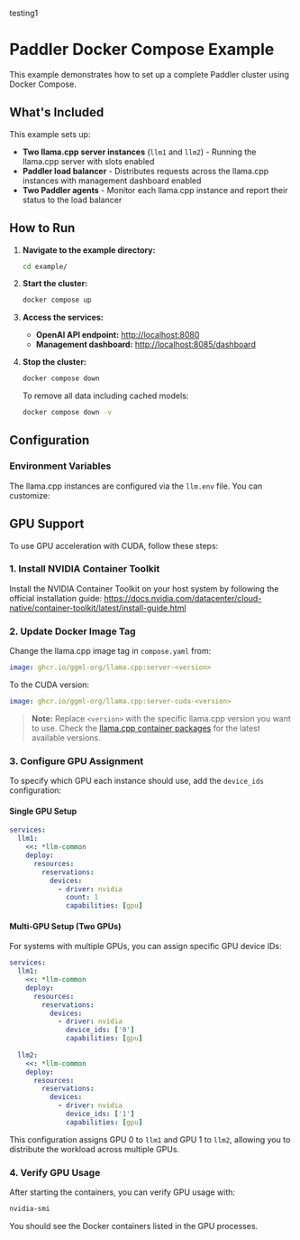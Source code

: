 testing1

# Paddler Docker Compose Example

This example demonstrates how to set up a complete Paddler cluster using Docker Compose.

## What's Included

This example sets up:

* **Two llama.cpp server instances** (`llm1` and `llm2`) - Running the llama.cpp server with slots enabled
* **Paddler load balancer** - Distributes requests across the llama.cpp instances with management dashboard enabled
* **Two Paddler agents** - Monitor each llama.cpp instance and report their status to the load balancer

## How to Run

1. **Navigate to the example directory:**

   ```bash
   cd example/
   ```

2. **Start the cluster:**

   ```bash
   docker compose up
   ```

3. **Access the services:**
   * **OpenAI API endpoint:** <http://localhost:8080>
   * **Management dashboard:** <http://localhost:8085/dashboard>

4. **Stop the cluster:**

   ```bash
   docker compose down
   ```

   To remove all data including cached models:

   ```bash
   docker compose down -v
   ```

## Configuration

### Environment Variables

The llama.cpp instances are configured via the `llm.env` file. You can customize:

## GPU Support

To use GPU acceleration with CUDA, follow these steps:

### 1. Install NVIDIA Container Toolkit

Install the NVIDIA Container Toolkit on your host system by following the official installation guide:
<https://docs.nvidia.com/datacenter/cloud-native/container-toolkit/latest/install-guide.html>

### 2. Update Docker Image Tag

Change the llama.cpp image tag in `compose.yaml` from:

```yaml
image: ghcr.io/ggml-org/llama.cpp:server-<version>
```

To the CUDA version:

```yaml
image: ghcr.io/ggml-org/llama.cpp:server-cuda-<version>
```

> **Note:** Replace `<version>` with the specific llama.cpp version you want to use.
> Check the [llama.cpp container packages](https://github.com/ggml-org/llama.cpp/pkgs/container/llama.cpp) for the latest available versions.

### 3. Configure GPU Assignment

To specify which GPU each instance should use, add the `device_ids` configuration:

#### Single GPU Setup

```yaml
services:
  llm1:
    <<: *llm-common
    deploy:
      resources:
        reservations:
          devices:
            - driver: nvidia
              count: 1
              capabilities: [gpu]
```

#### Multi-GPU Setup (Two GPUs)

For systems with multiple GPUs, you can assign specific GPU device IDs:

```yaml
services:
  llm1:
    <<: *llm-common
    deploy:
      resources:
        reservations:
          devices:
            - driver: nvidia
              device_ids: ['0']
              capabilities: [gpu]
  
  llm2:
    <<: *llm-common
    deploy:
      resources:
        reservations:
          devices:
            - driver: nvidia
              device_ids: ['1']
              capabilities: [gpu]
```

This configuration assigns GPU 0 to `llm1` and GPU 1 to `llm2`, allowing you to distribute the workload across multiple GPUs.

### 4. Verify GPU Usage

After starting the containers, you can verify GPU usage with:

```bash
nvidia-smi
```

You should see the Docker containers listed in the GPU processes.
